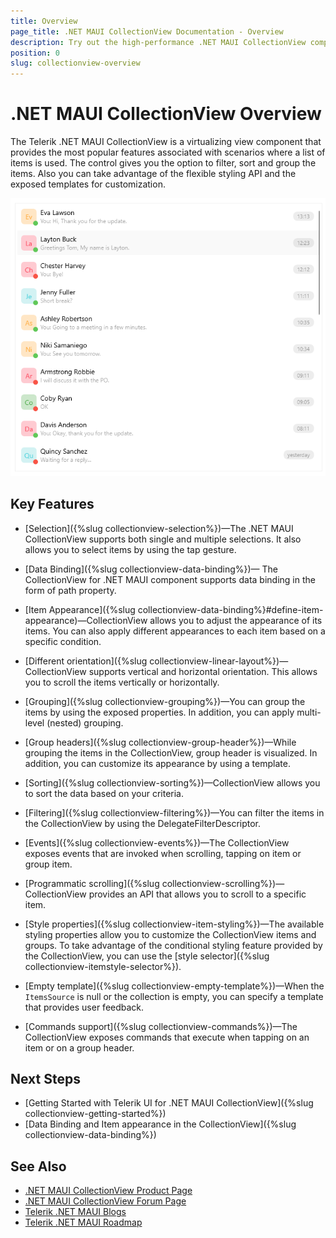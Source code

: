 ```yaml
---
title: Overview
page_title: .NET MAUI CollectionView Documentation - Overview
description: Try out the high-performance .NET MAUI CollectionView component featuring data binding, filtering, sorting, grouping, and much more.
position: 0
slug: collectionview-overview
---
```


# .NET MAUI CollectionView Overview

The Telerik .NET MAUI CollectionView is a virtualizing view component that provides the most popular features associated with scenarios where a list of items is used. The control gives you the option to filter, sort and group the items. Also you can take advantage of the flexible styling API and the exposed templates for customization. 

![.NET MAUI CollectionView Overview](images/collectionview-overview.png "Telerik .NET MAUI CollectionView")

## Key Features

* [Selection]({%slug collectionview-selection%})&mdash;The .NET MAUI CollectionView supports both single and multiple selections. It also allows you to select items by using the tap gesture.

* [Data Binding]({%slug collectionview-data-binding%})&mdash; The CollectionView for .NET MAUI component supports data binding in the form of path property.

* [Item Appearance]({%slug collectionview-data-binding%}#define-item-appearance)&mdash;CollectionView allows you to adjust the appearance of its items. You can also apply different appearances to each item based on a specific condition.

* [Different orientation]({%slug collectionview-linear-layout%})&mdash;CollectionView supports vertical and horizontal orientation. This allows you to scroll the items vertically or horizontally.

* [Grouping]({%slug collectionview-grouping%})&mdash;You can group the items by using the exposed properties. In addition, you can apply multi-level (nested) grouping.

* [Group headers]({%slug collectionview-group-header%})&mdash;While grouping the items in the CollectionView, group header is visualized. In addition, you can customize its appearance by using a template.

* [Sorting]({%slug collectionview-sorting%})&mdash;CollectionView allows you to sort the data based on your criteria.

* [Filtering]({%slug collectionview-filtering%})&mdash;You can filter the items in the CollectionView by using the DelegateFilterDescriptor.

* [Events]({%slug collectionview-events%})&mdash;The CollectionView exposes events that are invoked when scrolling, tapping on item or group item.

* [Programmatic scrolling]({%slug collectionview-scrolling%})&mdash;CollectionView provides an API that allows you to scroll to a specific item.

* [Style properties]({%slug collectionview-item-styling%})&mdash;The available styling properties allow you to customize the CollectionView items and groups. To take advantage of the conditional styling feature provided by the CollectionView, you can use the [style selector]({%slug collectionview-itemstyle-selector%}).

* [Empty template]({%slug collectionview-empty-template%})&mdash;When the `ItemsSource` is null or the collection is empty, you can specify a template that provides user feedback.

* [Commands support]({%slug collectionview-commands%})&mdash;The CollectionView exposes commands that execute when tapping on an item or on a group header.

## Next Steps

- [Getting Started with Telerik UI for .NET MAUI CollectionView]({%slug collectionview-getting-started%})
- [Data Binding and Item appearance in the CollectionView]({%slug collectionview-data-binding%})

## See Also

- [.NET MAUI CollectionView Product Page](https://www.telerik.com/maui-ui/collectionview)
- [.NET MAUI CollectionView Forum Page](https://www.telerik.com/forums/maui?tagId=1829)
- [Telerik .NET MAUI Blogs](https://www.telerik.com/blogs/mobile-net-maui)
- [Telerik .NET MAUI Roadmap](https://www.telerik.com/support/whats-new/maui-ui/roadmap)